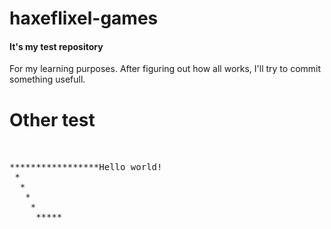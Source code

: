 haxeflixel-games 
================

#### It's my test repository 

For my learning purposes. After figuring out how all works, I'll try to commit something usefull.
<h1>Other test</h1>

<pre>


*****************Hello world!
 *
  * 
   *
    *
     *****
</pre>
